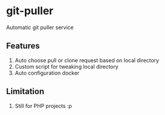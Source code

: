 # git-puller
Automatic git puller service

## Features
1. Auto choose pull or clone request based on local directory
2. Custom script for tweaking local directory
3. Auto configuration docker

## Limitation
1. Still for PHP projects :p
